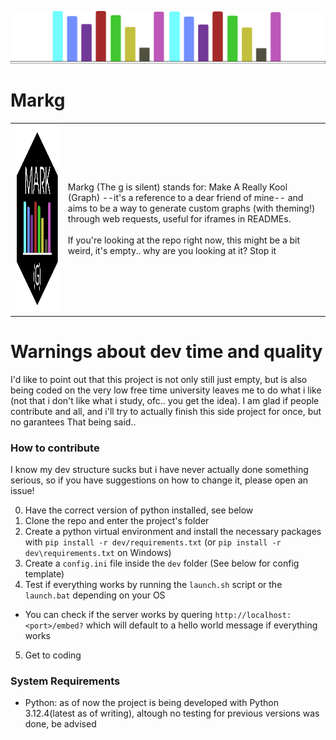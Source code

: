 ![](assets/Mark_banner.svg)
# Markg

<table>
  <tr>
    <td>
      <img src="assets/Mark_icon.svg" alt="Mark Icon" width="300" height="300">
    </td>
    <td>
      Markg (The g is silent) stands for: Make A Really Kool (Graph) --it's a reference to a dear friend of mine-- and aims to be a way to generate custom graphs (with theming!) through web requests, useful for iframes in READMEs.<br><br>
      If you're looking at the repo right now, this might be a bit weird, it's empty.. why are you looking at it? Stop it
    </td>
  </tr>
</table>

# Warnings about dev time and quality
I'd like to point out that this project is not only still just empty, but is also being coded on the very low free time university leaves me to do what i like (not that i don't like what i study, ofc.. you get the idea).
I am glad if people contribute and all, and i'll try to actually finish this side project for once, but no garantees
That being said..

### How to contribute
I know my dev structure sucks but i have never actually done something serious, so if you have suggestions on how to change it, please open an issue!

0. Have the correct version of python installed, see below
1. Clone the repo and enter the project's folder
2. Create a python virtual environment and install the necessary packages with `pip install -r dev/requirements.txt` (or `pip install -r dev\requirements.txt` on Windows)
3. Create a `config.ini` file inside the `dev` folder (See below for config template)
4. Test if everything works by running the `launch.sh` script or the `launch.bat` depending on your OS
  - You can check if the server works by quering `http://localhost:<port>/embed?` which will default to a hello world message if everything works
5. Get to coding

### System Requirements
- Python: as of now the project is being developed with Python 3.12.4(latest as of writing), altough no testing for previous versions was done, be advised
